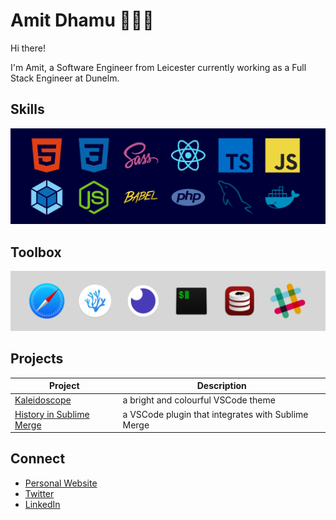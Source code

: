 # Amit Dhamu 👨🏽‍💻

Hi there!

I'm Amit, a Software Engineer from Leicester currently working as a Full Stack Engineer at Dunelm.

## Skills

![HTML5, CSS3, SASS, React, Typescript, Javascript, Webpack, Node, Babel, PHP, MySQL, Docker](https://raw.githubusercontent.com/adhamu/adhamu/master/img/skills.png)

## Toolbox

![Safari, VSCodium, Insomnia, iTerm2, Sequel Ace, Slack](https://raw.githubusercontent.com/adhamu/adhamu/master/img/toolbox.png)

## Projects

| Project                                                                                                         | Description                                        |
| --------------------------------------------------------------------------------------------------------------- | -------------------------------------------------- |
| [Kaleidoscope](https://marketplace.visualstudio.com/items?itemName=adhamu.kaleidoscope)                         | a bright and colourful VSCode theme                |
| [History in Sublime Merge](https://marketplace.visualstudio.com/items?itemName=adhamu.history-in-sublime-merge) | a VSCode plugin that integrates with Sublime Merge |

## Connect

- [Personal Website](https://amitd.co)
- [Twitter](https://twitter.com/adhamu)
- [LinkedIn](https://www.linkedin.com/pub/amit-dhamu/30/797/806)
